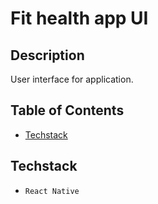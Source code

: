 # Fit health app UI

## Description

User interface for application.

## Table of Contents

- [Techstack](#techstack)

## Techstack

- `React Native`
